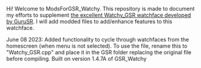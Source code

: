 Hi! Welcome to ModsForGSR_Watchy. This repository is made to document my efforts to supplement [the excellent Watchy_GSR watchface developed by GuruSR]([url](https://github.com/GuruSR/Watchy_GSR)). I will add modded files to add/enhance features to this watchface.

June 08 2023: Added functionality to cycle through watchfaces from the homescreen (when menu is not selected). To use the file, rename this to "Watchy_GSR.cpp" and place it in the GSR folder replacing the original file before compiling. Built on version 1.4.7A of GSR_Watchy
